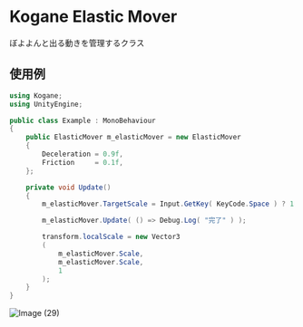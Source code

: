 # Kogane Elastic Mover

ぼよよんと出る動きを管理するクラス

## 使用例

```cs
using Kogane;
using UnityEngine;

public class Example : MonoBehaviour
{
    public ElasticMover m_elasticMover = new ElasticMover
    {
        Deceleration = 0.9f,
        Friction     = 0.1f,
    };

    private void Update()
    {
        m_elasticMover.TargetScale = Input.GetKey( KeyCode.Space ) ? 1.2f : 1;

        m_elasticMover.Update( () => Debug.Log( "完了" ) );

        transform.localScale = new Vector3
        (
            m_elasticMover.Scale,
            m_elasticMover.Scale,
            1
        );
    }
}
```

![Image (29)](https://user-images.githubusercontent.com/6134875/84899852-35363b00-b0e4-11ea-8abd-3b60d4d2db87.gif)


